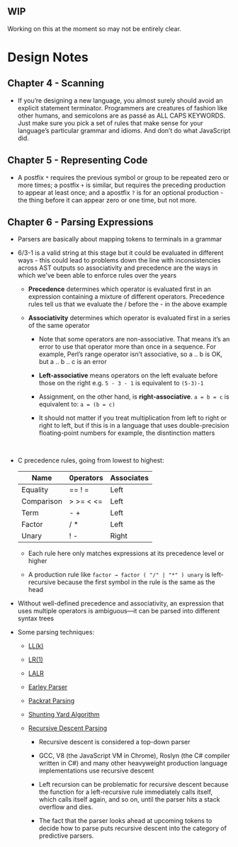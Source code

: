 ## WIP

Working on this at the moment so may not be entirely clear.

# Design Notes

## Chapter 4 - Scanning

- If you’re designing a new language, you almost surely should avoid an explicit statement terminator. Programmers are creatures of fashion like other humans, and semicolons are as passé as ALL CAPS KEYWORDS. Just make sure you pick a set of rules that make sense for your language’s particular grammar and idioms. And don’t do what JavaScript did.

## Chapter 5 - Representing Code

- A postfix `*` requires the previous symbol or group to be repeated zero or more times; a postfix `+` is similar, but requires the preceding production to appear at least once; and a apostfix `?` is for an optional production - the thing before it can appear zero or one time, but not more.

## Chapter 6 - Parsing Expressions

- Parsers are basically about mapping tokens to terminals in a grammar
- 6/3-1 is a valid string at this stage but it could be evaluated in different ways - this could lead to problems down the line with inconsistencies across AST outputs so associativity and precedence are the ways in which we've been able to enforce rules over the years

  - **Precedence** determines which operator is evaluated first in an expression containing a mixture of different operators. Precedence rules tell us that we evaluate the / before the - in the above example

  - **Associativity** determines which operator is evaluated first in a series of the same operator

    - Note that some operators are non-associative. That means it’s an error to use that operator more than once in a sequence. For example, Perl’s range operator isn’t associative, so a .. b is OK, but a .. b .. c is an error

    - **Left-associative** means operators on the left evaluate before those on the right e.g. `5 - 3 - 1` is equivalent to `(5-3)-1`

    - Assignment, on the other hand, is **right-associative**. `a = b = c` is equivalent to: `a = (b = c)`

    - It should not matter if you treat multiplication from left to right or right to left, but if this is in a language that uses double-precision floating-point numbers for example, the disntinction matters

    <br />

- C precedence rules, going from lowest to highest:

  | Name       | 0perators | Associates |
  | ---------- | --------- | ---------- |
  | Equality   | == ! =    | Left       |
  | Comparison | > >= < <= | Left       |
  | Term       | - +       | Left       |
  | Factor     | / \*      | Left       |
  | Unary      | ! -       | Right      |

  - Each rule here only matches expressions at its precedence level or higher

  - A production rule like `factor → factor ( "/" | "*" ) unary` is left-recursive because the first symbol in the rule is the same as the head

- Without well-defined precedence and associativity, an expression that uses multiple operators is ambiguous—it can be parsed into different syntax trees

- Some parsing techniques:

  - [LL(k)](https://en.wikipedia.org/wiki/LL_parser)

  - [LR(1)](https://en.wikipedia.org/wiki/LR_parser)

  - [LALR](https://en.wikipedia.org/wiki/LALR_parser)

  - [Earley Parser](https://en.wikipedia.org/wiki/Earley_parser)

  - [Packrat Parsing](https://en.wikipedia.org/wiki/Parsing_expression_grammar)

  - [Shunting Yard Algorithm](https://en.wikipedia.org/wiki/Shunting_yard_algorithm)

  - [Recursive Descent Parsing](https://en.wikipedia.org/wiki/Recursive_descent_parser)

    - Recursive descent is considered a top-down parser

    - GCC, V8 (the JavaScript VM in Chrome), Roslyn (the C# compiler written in C#) and many other heavyweight production language implementations use recursive descent

    - Left recursion can be problematic for recursive descent because the function for a left-recursive rule immediately calls itself, which calls itself again, and so on, until the parser hits a stack overflow and dies.

    - The fact that the parser looks ahead at upcoming tokens to decide how to parse puts recursive descent into the category of predictive parsers.

